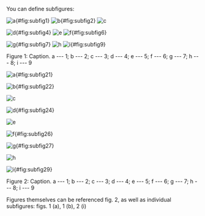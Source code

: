 You can define subfigures:

<div id="fig:subfigures" class="subfigures">

![a](fig1.png "fig:"){#fig:subfig1} ![b](fig2.png "fig:"){#fig:subfig2}
![c](fig3.png "fig:")

![d](fig4.png "fig:"){#fig:subfig4} ![e](fig5.png "fig:")
![f](fig6.png "fig:"){#fig:subfig6}

![g](fig7.png "fig:"){#fig:subfig7} ![h](fig8.png "fig:")
![i](fig9.png "fig:"){#fig:subfig9}

Figure 1: Caption. a --- 1; b --- 2; c --- 3; d --- 4; e --- 5; f ---
6; g --- 7; h --- 8; i --- 9

</div>

<div id="fig:subfigures2" class="subfigures">

![a](fig1.png){#fig:subfig21}

![b](fig2.png){#fig:subfig22}

![c](fig3.png)

![d](fig4.png){#fig:subfig24}

![e](fig5.png)

![f](fig6.png){#fig:subfig26}

![g](fig7.png){#fig:subfig27}

![h](fig8.png)

![i](fig9.png){#fig:subfig29}

Figure 2: Caption. a --- 1; b --- 2; c --- 3; d --- 4; e --- 5; f ---
6; g --- 7; h --- 8; i --- 9

</div>

Figures themselves can be referenced fig. 2, as well as individual
subfigures: figs. 1 (a), 1 (b), 2 (i)
